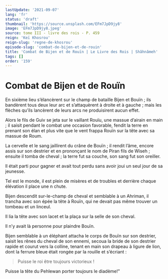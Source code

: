 ```yaml
---
lastUpdate: '2021-09-07'
lang: 'fr'
status: 'draft'
thumbnail: 'https://source.unsplash.com/EFm7JpD9jy8'
image: 'EFm7JpD9jy8.jpeg'
source: tome III - livre des rois - P. 459
reign: 'Keï Khosrou'
reign-slug: 'regne-de-khosrou'
episode-slug: 'combat-de-bijen-et-de-rouin'
title: 'Combat de Bijen et de Rouïn | Le Livre des Rois | Shâhnâmeh'
tags: []
order: '159'
---
```


<!-- LTeX: language=fr -->

# Combat de Bijen et de Rouïn

En sixième lieu s’élancèrent sur le champ de bataille Bijen et Bouïn ; ils bandèrent tous deux leur arc et s’attaquèrent à droite et à gauche ; mais les flèches qu’ils lancèrent de leurs arcs ne produisirent aucun effet.

Alors le fils de Guiv se jeta sur le vaillant Rouïu, une massue d’airain en main ; il saisit pendant le combat une occasion favorable, fendit la terre en prenant son élan et plus vite que le vent frappa Rouïn sur la tête avec sa massue de Roum.

La cervelle et le sang jaillirent du crâne de Bouïn ; il rendit l’âme, encore assis sur son destrier et en prononçant le nom de Piran fils de Wiseh ; ensuite il tomba de cheval ; la terre fut sa couche, son sang fut son oreiller.

Il était parti pour gagner et avait tout perdu sans avoir joui un seul jour de sa jeunesse.

Tel est le monde, il est plein de misères et de troubles et derrière chaque élévation il place une n chute.

Bijen descendit sur-le-champ de cheval et semblable à un Ahriman, il trancha avec son épée la tête à Rouïn, qui ne devait pas même trouver un tombeau et un linceul.

Il lia la tête avec son lacet et la plaça sur la selle de son cheval.

Il n’y avait là personne pour plaindre Bouïn.

Bijen semblable à un éléphant attacha le corps de Bouïn sur son destrier, saisit les rênes du cheval de son ennemi, secoua la bride de son destrier rapide et courut vers la colline, tenant en main son drapeau à ligure de lion, dont la ferrure bleue était rongée par la rouille et s’écriant :

> Puisse le roi être toujours victorieux !

Puisse la tête du Pehlewan porter toujours le diadème!"
